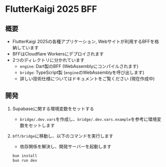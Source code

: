 # FlutterKaigi 2025 BFF

## 概要

- FlutterKaigi 2025の各種アプリケーション, Webサイトが利用するBFFを格納しています
- BFFはCloudflare Workersにデプロイされます
- 2つのディレクトリに分かれています
  - `engine`: Dart製のBFF (WebAssemblyにコンパイルされます)
  - `bridge`: TypeScript製 (`engine`のWebAssemblyを呼び出します)
  - 詳しい技術仕様についてはドキュメントをご覧ください (現在作成中)

## 開発

1. Supabaseに関する環境変数をセットする
   - `bridge/.dev.vars`を作成し、`bridge/.dev.vars.example`を参考に環境変数をセットします

1. `bff/bridge`に移動し、以下のコマンドを実行します
   - 依存関係を解決し、開発サーバーを起動します

   ```bash
   bun install
   bun run dev
   ```
